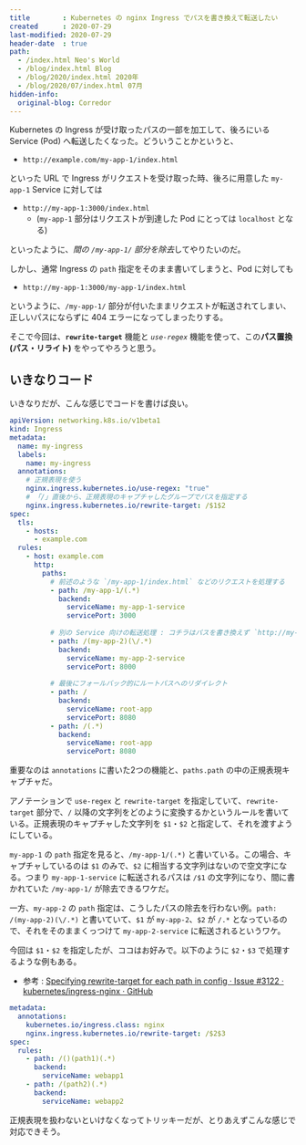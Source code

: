 ```yaml
---
title        : Kubernetes の nginx Ingress でパスを書き換えて転送したい
created      : 2020-07-29
last-modified: 2020-07-29
header-date  : true
path:
  - /index.html Neo's World
  - /blog/index.html Blog
  - /blog/2020/index.html 2020年
  - /blog/2020/07/index.html 07月
hidden-info:
  original-blog: Corredor
---
```


Kubernetes の Ingress が受け取ったパスの一部を加工して、後ろにいる Service (Pod) へ転送したくなった。どういうことかというと、

- `http://example.com/my-app-1/index.html`

といった URL で Ingress がリクエストを受け取った時、後ろに用意した `my-app-1` Service に対しては

- `http://my-app-1:3000/index.html`
  - (`my-app-1` 部分はリクエストが到達した Pod にとっては `localhost` となる)

といったように、*間の `/my-app-1/` 部分を除去*してやりたいのだ。

しかし、通常 Ingress の `path` 指定をそのまま書いてしまうと、Pod に対しても

- `http://my-app-1:3000/my-app-1/index.html`

というように、`/my-app-1/` 部分が付いたままリクエストが転送されてしまい、正しいパスにならずに 404 エラーになってしまったりする。

そこで今回は、**`rewrite-target`** 機能と *`use-regex`* 機能を使って、この**パス置換 (パス・リライト)** をやってやろうと思う。

## いきなりコード

いきなりだが、こんな感じでコードを書けば良い。

```yaml
apiVersion: networking.k8s.io/v1beta1
kind: Ingress
metadata:
  name: my-ingress
  labels:
    name: my-ingress
  annotations:
    # 正規表現を使う
    nginx.ingress.kubernetes.io/use-regex: "true"
    # 「/」直後から、正規表現のキャプチャしたグループでパスを指定する
    nginx.ingress.kubernetes.io/rewrite-target: /$1$2
spec:
  tls:
    - hosts:
      - example.com
  rules:
    - host: example.com
      http:
        paths:
          # 前述のような `/my-app-1/index.html` などのリクエストを処理する
          - path: /my-app-1/(.*)
            backend:
              serviceName: my-app-1-service
              servicePort: 3000
          
          # 別の Service 向けの転送処理 : コチラはパスを書き換えず `http://my-app-2:8000/my-app-2/index.html` とそのまま転送する
          - path: /(my-app-2)(\/.*)
            backend:
              serviceName: my-app-2-service
              servicePort: 8000
          
          # 最後にフォールバック的にルートパスへのリダイレクト
          - path: /
            backend:
              serviceName: root-app
              servicePort: 8080
          - path: /(.*)
            backend:
              serviceName: root-app
              servicePort: 8080
```

重要なのは `annotations` に書いた2つの機能と、`paths.path` の中の正規表現キャプチャだ。

アノテーションで `use-regex` と `rewrite-target` を指定していて、`rewrite-target` 部分で、`/` 以降の文字列をどのように変換するかというルールを書いている。正規表現のキャプチャした文字列を `$1`・`$2` と指定して、それを渡すようにしている。

`my-app-1` の `path` 指定を見ると、`/my-app-1/(.*)` と書いている。この場合、キャプチャしているのは `$1` のみで、`$2` に相当する文字列はないので空文字になる。つまり `my-app-1-service` に転送されるパスは `/$1` の文字列になり、間に書かれていた `/my-app-1/` が除去できるワケだ。

一方、`my-app-2` の `path` 指定は、こうしたパスの除去を行わない例。`path: /(my-app-2)(\/.*)` と書いていて、`$1` が `my-app-2`、`$2` が `/.*` となっているので、それをそのままくっつけて `my-app-2-service` に転送されるというワケ。

今回は `$1`・`$2` を指定したが、ココはお好みで。以下のように `$2`・`$3` で処理するような例もある。

- 参考 : [Specifying rewrite-target for each path in config · Issue #3122 · kubernetes/ingress-nginx · GitHub](https://github.com/kubernetes/ingress-nginx/issues/3122#issuecomment-576698063)

```yaml
metadata:
  annotations:
    kubernetes.io/ingress.class: nginx
    nginx.ingress.kubernetes.io/rewrite-target: /$2$3
spec:
  rules:
    - path: /()(path1)(.*)
      backend:
        serviceName: webapp1
    - path: /(path2)(.*)
      backend:
        serviceName: webapp2
```

正規表現を扱わないといけなくなってトリッキーだが、とりあえずこんな感じで対応できそう。
